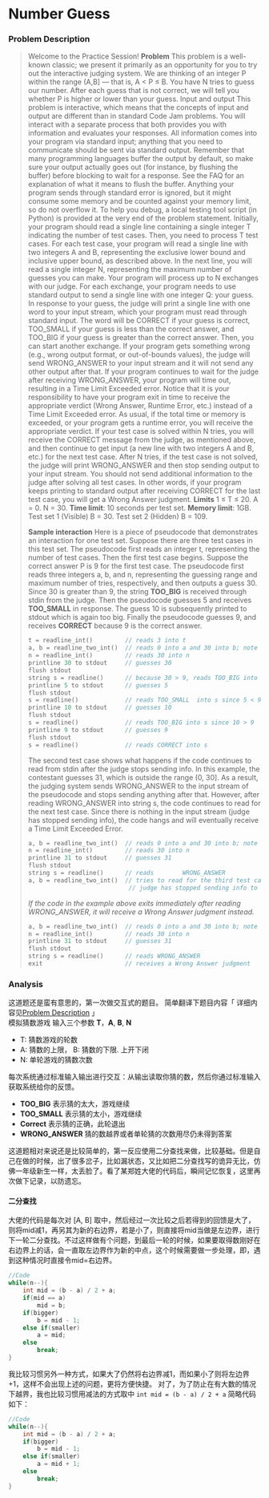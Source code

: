 # Number Guess

### Problem Description

> Welcome to the Practice Session!
**Problem**
  This problem is a well-known classic; we present it primarily as an opportunity   for you to try out the interactive judging system.
  We are thinking of an integer P within the range (A,B] —   that is, A < P ≤ B. You have N tries to guess our   number. After each guess that is not correct, we will tell you whether P is   higher or lower than your guess.
Input and output
  This problem is      interactive, which means that the concepts of input and output are different   than in standard Code Jam problems. You will interact with a separate process   that both provides you with information and evaluates your responses.   All information comes into your program via standard input; anything that you   need to communicate should be sent via standard output.   Remember that many programming languages buffer the output by default, so   make sure your output actually goes out (for instance, by flushing the   buffer) before blocking to wait for a response. See the   FAQ   for an explanation of what it means to flush the buffer.   Anything your program sends through standard error is ignored, but it might   consume some memory and be counted against your memory limit, so do not   overflow it. To help you debug, a local testing tool script (in Python) is   provided at the very end of the problem statement.
  Initially, your program should read a single line containing a single integer   T indicating the number of test cases. Then, you need to process   T test cases.
  For each test case, your program will read a single line with two integers   A and B, representing the exclusive lower bound and inclusive   upper bound, as described above. In the next line, you will read a single   integer N, representing the maximum number of guesses you can make.   Your program will process up to N exchanges with our judge.
  For each exchange, your program needs to use standard output to send a single   line with one integer Q: your guess. In response to your guess, the judge   will print a single line with one word to your input stream, which your   program must read through standard input. The word will be   CORRECT if your guess is correct, TOO_SMALL if your   guess is less than the correct answer, and TOO_BIG if your guess   is greater than the correct answer. Then, you can start another exchange.
  If your program gets something wrong (e.g., wrong output format, or   out-of-bounds values), the judge will send WRONG_ANSWER to your input   stream and it will not send any other output after that. If your program   continues to wait for the judge after receiving WRONG_ANSWER,   your program will time out, resulting in a Time Limit Exceeded error. Notice   that it is your responsibility to have your program exit in time to receive   the appropriate verdict (Wrong Answer, Runtime Error, etc.) instead of a Time   Limit Exceeded error. As usual, if the total time or memory is exceeded, or   your program gets a runtime error, you will receive the appropriate verdict.
  If your test case is solved within N tries, you will receive the   CORRECT message from the judge, as mentioned above, and then   continue to get input (a new line with two integers A and B,   etc.) for the next test case. After N tries, if the test case is not   solved, the judge will print WRONG_ANSWER and then stop sending output   to your input stream.
  You should not send additional information to the judge after solving all test   cases. In other words, if your program keeps printing to standard output after   receiving CORRECT for the last test case, you will get a Wrong Answer judgment.
**Limits**
  1 ≤ T ≤ 20.
 A = 0.   N = 30.
 **Time limit**: 10 seconds per test set.
  **Memory limit**: 1GB.
Test set 1 (Visible)
B = 30.
Test set 2 (Hidden)
B = 109.
>
>**Sample interaction**
  Here is a piece of pseudocode that demonstrates an interaction for one test set.   Suppose there are three test cases in this test set. The pseudocode first reads an   integer t, representing the number of test cases. Then the first test case begins.   Suppose the correct answer P is 9 for the first test case. The pseudocode first   reads three integers a, b, and n, representing the guessing range and maximum number of tries, respectively, and then outputs a guess 30. Since 30 is greater   than 9, the string **TOO_BIG** is received through stdin from the judge.   Then the pseudocode guesses 5 and receives **TOO_SMALL** in response.   The guess 10 is subsequently printed to stdout which is again too big. Finally   the pseudocode guesses 9, and receives **CORRECT** because 9 is the   correct answer.
>  ```C++
>  t = readline_int()         // reads 3 into t
>  a, b = readline_two_int()  // reads 0 into a and 30 into b; note that 0 30 is one line
 > n = readline_int()         // reads 30 into n
 > printline 30 to stdout     // guesses 30
 > flush stdout
  >string s = readline()      // because 30 > 9, reads TOO_BIG into s
>  printline 5 to stdout      // guesses 5
 > flush stdout
 > s = readline()             // reads TOO_SMALL  into s since 5 < 9
 > printline 10 to stdout     // guesses 10
  >flush stdout
 > s = readline()             // reads TOO_BIG into s since 10 > 9
 > printline 9 to stdout      // guesses 9
 > flush stdout
 > s = readline()             // reads CORRECT into s
 > ```
 > The second test case shows what happens if the code continues to read from stdin   after the judge stops sending info. In this example, the contestant guesses 31,   which is outside the range (0, 30]. As a result, the judging system sends WRONG_ANSWER   to the input stream of the pseudocode and stops sending anything after that.   However, after reading WRONG_ANSWER into string s, the code continues to read for   the next test case. Since there is nothing in the input stream (judge has stopped   sending info), the code hangs and will eventually receive a Time Limit Exceeded Error.
> ``` c++
> a, b = readline_two_int()  // reads 0 into a and 30 into b; note that 0 30 is one line
> n = readline_int()         // reads 30 into n
> printline 31 to stdout     // guesses 31
> flush stdout
> string s = readline()      // reads        WRONG_ANSWER
> a, b = readline_two_int()  // tries to read for the third test case but hangs since
>                             // judge has stopped sending info to stdin
>  ```
>  *If the code in the example above exits immediately after reading WRONG_ANSWER,   it will receive a Wrong Answer judgment instead.*
> ``` C++
> a, b = readline_two_int()  // reads 0 into a and 30 into b; note that 0 30 is one line
  >n = readline_int()         // reads 30 into n
  >printline 31 to stdout     // guesses 31
  >flush stdout
  >string s = readline()      // reads WRONG_ANSWER
  >exit                       // receives a Wrong Answer judgment    


### Analysis

这道题还是蛮有意思的，第一次做交互式的题目。
简单翻译下题目内容「 详细内容见[Problem Description](#10) 」
</br>
模拟猜数游戏
输入三个参数 **T**，**A**, **B**, **N**
-   T: 猜数游戏的轮数
-   A: 猜数的上限， B: 猜数的下限. 上开下闭
-   N: 单轮游戏的猜数次数

每次系统通过标准输入输出进行交互：从输出读取你猜的数，然后你通过标准输入获取系统给你的反馈。
- **TOO_BIG** 表示猜的太大，游戏继续
- **TOO_SMALL** 表示猜的太小，游戏继续
- **Correct** 表示猜的正确，此轮退出
- **WRONG_ANSWER** 猜的数越界或者单轮猜的次数用尽仍未得到答案

这道题相对来说还是比较简单的，第一反应使用二分查找来做，比较基础。但是自己在做的时候，出了很多岔子，比如漏状态，又比如把二分查找写的诡异无比，仿佛一年级新生一样，太丢脸了。看了某郑姓大佬的代码后，瞬间记忆恢复，这里再次做下记录，以防遗忘。

#### 二分查找
大佬的代码是每次对 [A, B] 取中，然后经过一次比较之后若得到的回馈是大了，则将mid减1，再另其为新的右边界，若是小了，则直接将mid当做是左边界，进行下一轮二分查找。不过这样做有个问题，到最后一轮的时候，如果要取得数刚好在右边界上的话，会一直取左边界作为新的中点，这个时候需要做一步处理，即，遇到这种情况时直接令mid=右边界。
```C++
//Code
while(n--){
    int mid = (b - a) / 2 + a;
    if(mid == a)
        mid = b;
    if(bigger) 
        b = mid - 1;
    else if(smaller) 
        a = mid;
    else 
        break;
}
```


我比较习惯另外一种方式，如果大了仍然将右边界减1，而如果小了则将左边界+1，这样不会出现上述的问题，更将方便快捷。
对了，为了防止在有大数的情况下越界，我也比较习惯用减法的方式取中 ```int mid = (b - a) / 2 + a``` 简略代码如下：
```C++
//Code
while(n--){
    int mid = (b - a) / 2 + a;
    if(bigger) 
        b = mid - 1;
    else if(smaller) 
        a = mid + 1;
    else 
        break;
}
```

